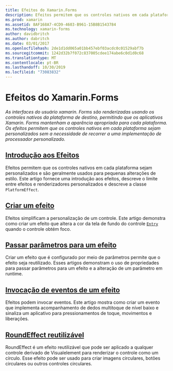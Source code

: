 ```yaml
---
title: Efeitos do Xamarin.Forms
description: Efeitos permitem que os controles nativos em cada plataforma sejam personalizados sem precisar recorrer a uma implementação de renderizador personalizado.
ms.prod: xamarin
ms.assetid: 8AF168A7-4CD9-4603-B961-15B8B1543784
ms.technology: xamarin-forms
author: davidbritch
ms.author: dabritch
ms.date: 03/01/2017
ms.openlocfilehash: 2de1d1dd065a01bb457ebf03acdc0c01529abf7b
ms.sourcegitcommit: 1242d32b7f072c837005cdee174abe6c0d1d0c68
ms.translationtype: MT
ms.contentlocale: pt-BR
ms.lasthandoff: 10/30/2019
ms.locfileid: "73083832"
---
```

# <a name="xamarinforms-effects"></a>Efeitos do Xamarin.Forms

_As interfaces do usuário xamarin. Forms são renderizadas usando os controles nativos da plataforma de destino, permitindo que os aplicativos Xamarin. Forms mantenham a aparência apropriada para cada plataforma. Os efeitos permitem que os controles nativos em cada plataforma sejam personalizados sem a necessidade de recorrer a uma implementação de processador personalizado._

## <a name="introduction-to-effectsintroductionmd"></a>[Introdução aos Efeitos](introduction.md)

Efeitos permitem que os controles nativos em cada plataforma sejam personalizados e são geralmente usados para pequenas alterações de estilo. Este artigo fornece uma introdução aos efeitos, descreve o limite entre efeitos e renderizadores personalizados e descreve a classe `PlatformEffect`.

## <a name="creating-an-effectcreatingmd"></a>[Criar um efeito](creating.md)

Efeitos simplificam a personalização de um controle. Este artigo demonstra como criar um efeito que altera a cor da tela de fundo do controle [`Entry`](xref:Xamarin.Forms.Entry) quando o controle obtém foco.

## <a name="passing-parameters-to-an-effectpassing-parametersindexmd"></a>[Passar parâmetros para um efeito](passing-parameters/index.md)

Criar um efeito que é configurado por meio de parâmetros permite que o efeito seja reutilizado. Esses artigos demonstram o uso de propriedades para passar parâmetros para um efeito e a alteração de um parâmetro em runtime.

## <a name="invoking-events-from-an-effecttouch-trackingmd"></a>[Invocação de eventos de um efeito](touch-tracking.md)

Efeitos podem invocar eventos. Este artigo mostra como criar um evento que implementa acompanhamento de dedos multitoque de nível baixo e sinaliza um aplicativo para pressionamentos de toque, movimentos e liberações.

## <a name="reusable-roundeffectreusable-roundeffectmd"></a>[RoundEffect reutilizável](reusable-roundeffect.md)

RoundEffect é um efeito reutilizável que pode ser aplicado a qualquer controle derivado de Visualelement para renderizar o controle como um círculo. Esse efeito pode ser usado para criar imagens circulares, botões circulares ou outros controles circulares.
